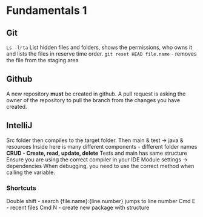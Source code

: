 # Fundamentals 1

## Git
`Ls -lrta` 
List hidden files and folders, shows the permissions, who owns it and lists the files in reserve time order. 
`git reset HEAD file.name` - removes the file from the staging area

## Github

A new repository **must** be created in github.
A pull request is asking the owner of the repository to pull the branch from the changes you have created. 

## IntelliJ

Src folder then compiles to the target folder. 
Then main & test -\> java & resources
Inside here is many different components - different folder names
**CRUD - Create, read, update, delete**
Tests and main has same structure
Ensure you are using the correct compiler in your IDE
Module settings -\> dependencies
When debugging, you need to use the correct method when calling the variable.

### Shortcuts
Double shift - search
{file.name}:{line.number} jumps to line number
Cmd E - recent files
Cmd N - create new package with structure
